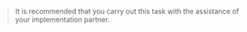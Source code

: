> It is recommended that you carry out this task with the assistance of your implementation partner.

<JiraActivation deploymentTask="Activate_Supplier_Conversations_in_Production" />
